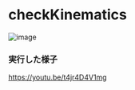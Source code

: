 # checkKinematics

![image](https://user-images.githubusercontent.com/5755200/58755478-f573d400-851f-11e9-8691-dd3eedca4889.png)

### 実行した様子
https://youtu.be/t4jr4D4V1mg

